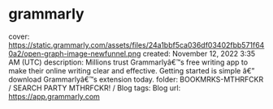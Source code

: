 # grammarly

cover: https://static.grammarly.com/assets/files/24a1bbf5ca036df03402fbb571f640a2/open-graph-image-newfunnel.png
created: November 12, 2022 3:35 AM (UTC)
description: Millions trust Grammarlyâ€™s free writing app to make their online writing clear and effective. Getting started is simple â€” download Grammarlyâ€™s extension today.
folder: BOOKMRKS-MTHRFCKR / SEARCH PARTY MTHRFCKR! / Blog
tags: Blog
url: https://app.grammarly.com